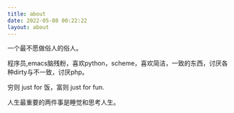 ```yaml
---
title: about
date: 2022-05-08 00:22:22
layout: about
---
```


一个最不愿做俗人的俗人。

程序员,emacs脑残粉，喜欢python，scheme，喜欢简洁，一致的东西，讨厌各种dirty与不一致，讨厌php。

穷则 just for 饭，富则 just for fun.

人生最重要的两件事是睡觉和思考人生。